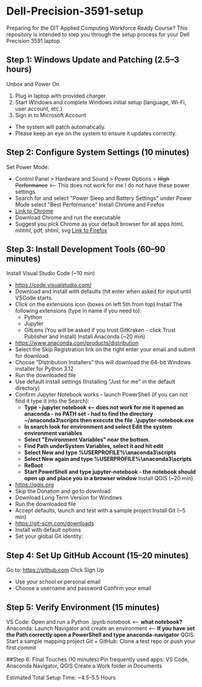 # Dell-Precision-3591-setup
Preparing for the OIT Applied Computing Workforce Ready Course? This repository is intended to step you through the setup process for your Dell Precision 3591 laptop.

## Step 1: Windows Update and Patching (2.5–3 hours)
Unbox and Power On
1. Plug in laptop with provided charger 
3. Start Windows and complete Windows initial setup (language, Wi-Fi, user account, etc.)
3. Sign in to Microsoft Account
* The system will patch automatically. 
* Please keep an eye on the system to ensure it updates correctly.

## Step 2: Configure System Settings (10 minutes)
Set Power Mode:
* Control Panel > Hardware and Sound > Power Options > <del>High Performance</del> <-- This does not work for me I do not have these power settings
* Search for and select "Power Sleep and Battery Settings" under Power Mode select "Best Performance"
Install Chrome and Firefox
* [Link to Chrome](https://www.google.com/chrome/)
* Download Chrome and run the executable
* Suggest you pick Chrome as your default browser for all apps html, mhtml, pdf, shtml, svg
[Link to Firefox](https://www.mozilla.org/en-US/firefox/new/?xv=refresh-new&v=b)

## Step 3: Install Development Tools (60–90 minutes)

Install Visual Studio Code (~10 min)
* https://code.visualstudio.com/ 
* Download and install with defaults (hit enter when asked for input until VSCode starts.
* Click on the extensions icon (boxes on left 5th from top) Install The following extensions (type in name if you need to):
    * Python
    * Jupyter
    * GitLens (You will be asked if you trust GitKraken - click Trust Publisher and Install)
Install Anaconda (~20 min)
* https://www.anaconda.com/products/distribution 
* Select the Skip Registration link	on the right enter your email and submit for download.	
* Choose "Distribution Installers" this will download the 64-bit Windows installer for Python 3.12
* Run the downloaded file
* Use default install settings (Installing "Just for me" in the default directory)
* Confirm Jupyter Notebook works - launch PowerShell (if you can not find it type it into the Search):
    * **Type - jupyter notebook  <-- does not work for me it opened an anaconda - no PATH set - had to find the directory ~/anaconda3\scripts then execute the file .\jupyter-notebook.exe**
    * **In search look for environment and select Edit the system environment variables**
    * **Select "Environment Variables" near the bottom.**
    * **Find Path underSystem Variables, select it and hit edit**
    * **Select New and type %USERPROFILE%\anaconda3\scripts**
    * **Select New again and type %USERPROFILE%\anaconda3\scripts**
    * **ReBoot**
    * **Start PowerShell and type jupyter-notebook - the notebook should open up and place you in a browser window**
Install QGIS (~20 min)
* https://qgis.org
* Skip the Donation and go to download
* Download Long Term Version for Windows
* Run the downloaded file
* Accept defaults, launch and test with a sample project
Install Git (~5 min)
* https://git-scm.com/downloads 
* Install with default options
* Set your global Git identity:

## Step 4: Set Up GitHub Account (15–20 minutes)
Go to: https://github.com
Click Sign Up
* Use your school or personal email
* Choose a username and password
Confirm your email

## Step 5: Verify Environment (15 minutes)
VS Code: Open and run a Python .ipynb notebook <-- **what notebook?**
Anaconda: Launch Navigator and create an environment <-- **If you have set the Path correctly open a PowerShell and type anaconda-navigator**
QGIS: Start a sample mapping project
Git + GitHub: Clone a test repo or push your first commit

##Step 6: Final Touches (10 minutes)
Pin frequently used apps: VS Code, Anaconda Navigator, QGIS
Create a Work folder in Documents


Estimated Total Setup Time: ~4.5–5.5 Hours
